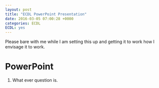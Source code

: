 ```yaml
---
layout: post
title: "ECDL PowerPoint Presentation"
date: 2016-03-05 07:00:28 +0000
categories: ECDL
ECDL: yes
---
```

Please bare with me while I am setting this up and getting it
to work how I envisage it to work.

# PowerPoint #

1. What ever question is.
